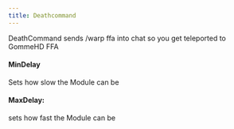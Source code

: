 ```yaml
---
title: Deathcommand
---
```

DeathCommand sends /warp ffa into chat so you get teleported to GommeHD FFA


#### MinDelay

Sets how slow the Module can be

#### MaxDelay:

sets how fast the Module can be